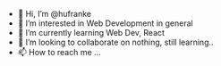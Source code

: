 - 👋 Hi, I’m @hufranke
- 👀 I’m interested in Web Development in general
- 🌱 I’m currently learning Web Dev, React
- 💞️ I’m looking to collaborate on nothing, still learning..
- 📫 How to reach me ...

<!---
hufranke/hufranke is a ✨ special ✨ repository because its `README.md` (this file) appears on your GitHub profile.
You can click the Preview link to take a look at your changes.
--->
